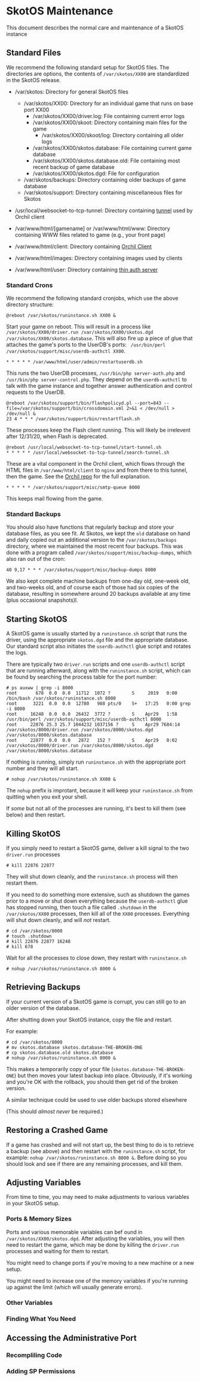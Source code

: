 # SkotOS Maintenance

This document describes the normal care and maintenance of a SkotOS instance

## Standard Files

We recommend the following standard setup for SkotOS files. The directories are options, the contents of `/var/skotos/XX00` are standardized in the SkotOS release.

   * /var/skotos: Directory for general SkotOS files
      * /var/skotos/XX00: Directory for an individual game that runs on base port XX00
         * /var/skotos/XX00/driver.log: File containing current error logs
         * /var/skotos/XX00/skoot: Directory containing main files for the game
            * /var/skotos/XX00/skoot/log: Directory containing all older logs
         * /var/skotos/XX00/skotos.database: File containing current game database
         * /var/skotos/XX00/skotos.database.old: File containing most recent backup of game database         
         * /var/skotos/XX00/skotos.dgd: File for configuration
     * /var/skotos/backups: Directory containing older backups of game database
     * /var/skotos/support: Directory containing miscellaneous files for Skotos
     
     
  * /usr/local/websocket-to-tcp-tunnel: Directory containing [tunnel](https://github.com/skotostech/websocket-to-tcp-tunnel) used by Orchil client
  
  
  * /var/www/html/[gamename] or /var/www/html/www: Directory containing WWW files related to game (e.g., your front page)
  * /var/www/html/client: Directory containing [Orchil Client](https://github.com/skotostech/orchil)
  * /var/www/html/images: Directory containing images used by clients
  * /var/www/html/user: Directory containing [thin auth server](https://github.com/skotostech/thin-auth)
     
### Standard Crons

We recommend the following standard cronjobs, which use the above directory structure:
```
@reboot /var/skotos/runinstance.sh XX00 &
```
Start your game on reboot. This will result in a process like `/var/skotos/XX00/driver.run /var/skotos/XX00/skotos.dgd /var/skotos/XX00/skotos.database`. This will also fire up a piece of glue that attaches the game's ports to the UserDB's ports: ` /usr/bin/perl /var/skotos/support/misc/userdb-authctl XX00`. 
```
* * * * * /var/www/html/user/admin/restartuserdb.sh
```
This runs the two UserDB processes, `/usr/bin/php server-auth.php` and `/usr/bin/php server-control.php`. They depend on the `userdb-authctl` to talk with the game instance and together answer authentication and control requests to the UserDB.
```
@reboot /var/skotos/support/bin/flashpolicyd.pl --port=843 --file=/var/skotos/support/bin/crossdomain.xml 2>&1 < /dev/null > /dev/null &
23 4 * * * /var/skotos/support/bin/restartflash.sh
```
These processes keep the Flash client running. This will likely be irrelevent after 12/31/20, when Flash is deprecated.
```
@reboot /usr/local/websocket-to-tcp-tunnel/start-tunnel.sh
* * * * * /usr/local/websocket-to-tcp-tunnel/search-tunnel.sh
```
These are a vital component in the Orchil client, which flows through the HTML files in `/var/www/html/client` to `nginx` and from there to this tunnel, then the game. See the [Orchil repo](https://github.com/skotostech/orchil) for the full explanation.

```
* * * * * /var/skotos/support/misc/smtp-queue 8000
```
This keeps mail flowing from the game.

### Standard Backups

You should also have functions that regularly backup and store your database files, as you see fit. At Skotos, we kept the `old` database on hand and daily copied out an additional version to the `/var/skotos/backups` directory, where we maintained the most recent four backups. This was done with a program called `/var/skotos/support/misc/backup-dumps`, which also ran out of the cron:
```
40 9,17 * * * /var/skotos/support/misc/backup-dumps 8000
```
We also kept complete machine backups from one-day old, one-week old, and two-weeks old, and of course each of those had six copies of the database, resulting in somewhere around 20 backups available at any time (plus occasional snapshots)l.

## Starting SkotOS

A SkotOS game is usually started by a `runinstance.sh` script that runs the driver, using the appropriate `skotos.dgd` file and the appropriate database. Our standard script also initiates the `userdb-authctl` glue script and rotates the logs.

There are typically two `driver.run` scripts and one `userdb-authctl` script that are running afterward, along with the `runinstance.sh` script, which can be found by searching the process table for the port number:
```
# ps auxww | grep -i 8000
root       678  0.0  0.0  11712  1072 ?        S     2019   0:00 /bin/bash /var/skotos/runinstance.sh 8000
root      3221  0.0  0.0  12780   988 pts/0    S+   17:25   0:00 grep -i 8000
root     16248  0.0  0.0  26432  3772 ?        S    Apr29   1:58 /usr/bin/perl /var/skotos/support/misc/userdb-authctl 8000
root     22876 25.3 25.7 1044232 1037156 ?     S    Apr29 7684:14 /var/skotos/8000/driver.run /var/skotos/8000/skotos.dgd /var/skotos/8000/skotos.database
root     22877  0.0  0.0   2872   152 ?        S    Apr29   0:02 /var/skotos/8000/driver.run /var/skotos/8000/skotos.dgd /var/skotos/8000/skotos.database
```
If nothing is running, simply run `runinstance.sh` with the appropriate port number and they will all start.
```
# nohup /var/skotos/runinstance.sh XX00 &
```
The `nohup` prefix is improtant, because it will keep your `runinstance.sh` from quitting when you exit your shell.

If _some_ but not all of the processes are running, it's best to kill them (see below) and then restart.

## Killing SkotOS

If you simply need to restart a SkotOS game, deliver a kill signal to the two `driver.run` processes
```
# kill 22876 22877
```
They will shut down cleanly, and the `runinstance.sh` process will then restart them.

If you need to do something more extensive, such as shutdown the games prior to a move or shut down everything because the `userdb-authctl` glue has stopped running, then touch a file called `.shutdown` in the `/var/skotos/XX00` processes, then kill all of the `XX00` processes. Everything will shut down cleanly, and will _not_ restart.
```
# cd /var/skotos/8000
# touch .shutdown
# kill 22876 22877 16248
# kill 678
```
Wait for all the processes to close down, they restart with `runinstance.sh`
```
# nohup /var/skotos/runinstance.sh 8000 &
```

## Retrieving Backups

If your current version of a SkotOS game is corrupt, you can still go to an older version of the database.

After shutting down your SkotOS instance, copy the file and restart.

For example:
```
# cd /var/skotos/8000
# mv skotos.database skotos.database-THE-BROKEN-ONE
# cp skotos.database.old skotos.database
# nohup /var/skotos/runinstance.sh 8000 &
```
This makes a temporarily copy of your file (`skotos.database-THE-BROKEN-ONE`) but then moves your latest backup into place. Obviously, if it's working and you're OK with the rollback, you should then get rid of the broken version.

A similar technique could be used to use older backups stored elsewhere

(This should _almost never_ be required.)

## Restoring a Crashed Game

If a game has crashed and will not start up, the best thing to do is to retrieve a backup (see above) and then restart with the `runinstance.sh` script, for example: `nohup /var/skotos/runinstance.sh 8000 &`. Before doing so you should look and see if there are any remaining processes, and kill them.

## Adjusting Variables

From time to time, you may need to make adjustments to various variables in your SkotOS setup.

### Ports & Memory Sizes

Ports and various memorable variables can bef ound in `/var/skotos/XX00/skotos.dgd`. After adjusting the variables, you will then need to restart the game, which may be done by killing the `driver.run` processes and waiting for them to restart.

You might need to change ports if you're moving to a new machine or a new setup.

You might need to increase one of the memory variables if you're running up against the limit (which will usually generate errors).

### Other Variables

### Finding What You Need

## Accessing the Administrative Port

### Recompliling Code

### Adding SP Permissions
